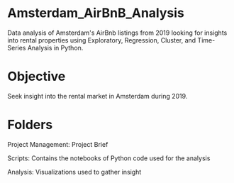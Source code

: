 # Amsterdam_AirBnB_Analysis
Data analysis of Amsterdam's AirBnb listings from 2019 looking for insights into rental properties using Exploratory, Regression, Cluster, and Time-Series Analysis in Python.

# Objective
Seek insight into the rental market in Amsterdam during 2019.

# Folders
Project Management: Project Brief

Scripts: Contains the notebooks of Python code used for the analysis

Analysis: Visualizations used to gather insight
